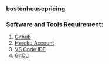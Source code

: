 ### bostonhousepricing

### Software and Tools Requirement:

1. [Github](https://github.com)
2. [Heroku Account](https://heroku.com)
3. [VS Code IDE](https://code.visualstudio.com)
4. [GitCLI](https://git-scm.com/book/en/v2/Getting-Started-The-Command-Line)
